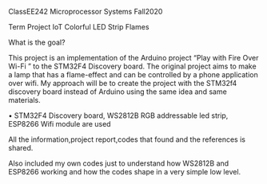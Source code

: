 ClassEE242 Microprocessor Systems Fall2020

Term Project IoT Colorful LED Strip Flames

What is the goal?

This project is an implementation of the Arduino project “Play with Fire Over Wi-Fi ”
to the STM32F4 Discovery board. The original project aims to make a lamp that has a 
flame-effect and can be controlled by a phone application over wifi. My approach will 
be to create the project with the STM32f4 discovery board instead of Arduino using the
same idea and same materials.

•	STM32F4 Discovery board,  WS2812B RGB addressable led strip,	ESP8266  Wifi module are used

All the information,project report,codes that found and the references is shared. 

Also included my own codes just to understand how WS2812B and ESP8266 working and how the codes shape in a very simple low level.


